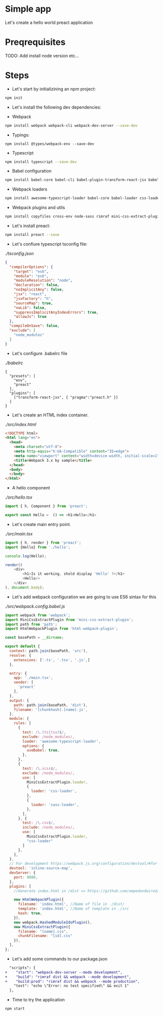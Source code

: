 # Simple app

Let's create a hello world preact application

# Preqrequisites

TODO: Add install node version etc...

# Steps

- Let's start by initializining an npm project:

```bash
npm init
```

- Let's install the following dev dependencies:

- Webpack

```bash
npm install webpack webpack-cli webpack-dev-server --save-dev
```

- Typings:

```
npm install @types/webpack-env --save-dev
```

- Typescript

```bash
npm install typescript --save-dev
```

- Babel configuration

```bash
npm install babel-core babel-cli babel-plugin-transform-react-jsx babel-preset-env babel-preset-preact babel-preset-react --save-dev
```


- Webpack loaders

```bash
npm install awesome-typescript-loader babel-core babel-loader css-loader file-loader sass-loader style-loader url-loader --save-dev
```

- Webpack plugins and utils

```bash
npm install copyfiles cross-env node-sass rimraf mini-css-extract-plugin html-webpack-plugin --save-dev
```

- Let's install preact:

```bash
npm install preact --save
```

- Let's confiure typescript tsconfig file:

_./tsconfig.json_

```json
{
  "compilerOptions": {
    "target": "es6",
    "module": "es6",
    "moduleResolution": "node",
    "declaration": false,
    "noImplicitAny": false,
    "jsx": "react",
    "jsxFactory": "h",
    "sourceMap": true,
    "noLib": false,
    "suppressImplicitAnyIndexErrors": true,
    "allowJs": true
  },
  "compileOnSave": false,
  "exclude": [
    "node_modules"
  ]
}
```

- Let's configure .babelrc file

_./babelrc_

```
{
  "presets": [
    "env",
    "preact"
  ],
  "plugins": [
    ["transform-react-jsx", { "pragma":"preact.h" }]
  ]  
}
```

- Let's create an HTML index container.

_./src/index.html_

```html
<!DOCTYPE html>
<html lang="en">
  <head>
    <meta charset="utf-8">
    <meta http-equiv="X-UA-Compatible" content="IE=edge">
    <meta name="viewport" content="width=device-width, initial-scale=1">
    <title>Webpack 3.x by sample</title>
  </head>
  <body>
  </body>
</html>
```

- A hello component

_./src/hello.tsx_

```javascript
import { h, Component } from 'preact';

export const Hello =  () => <h1>Hello</h1>
```

- Let's create main entry point.

_./src/main.tsx_

```javascript
import { h, render } from 'preact';
import {Hello} from './hello';

console.log(Hello);

render((
    <div>
        <h1>Is it working, shold display 'Hello' ?</h1>
        <Hello/>
    </div>
), document.body);
``` 


- Let's add webpack configuration we are going to use ES6 sintax for this

_./src/webpack.config.babel.js_

```javascript
import webpack from 'webpack';
import MiniCssExtractPlugin from 'mini-css-extract-plugin';
import path from 'path';
import HtmlWebpackPlugin from 'html-webpack-plugin';

const basePath = __dirname;

export default {
  context: path.join(basePath, 'src'),
  resolve: {
    extensions: ['.ts', '.tsx', '.js',]
  },

  entry: {
    app: './main.tsx',
    vendor: [
      'preact'
    ],
  },
  output: {
    path: path.join(basePath, 'dist'),
    filename: '[chunkhash].[name].js',
  },
  module: {
    rules: [
      {
        test: /\.(ts|tsx)$/,
        exclude: /node_modules/,
        loader: 'awesome-typescript-loader',
        options: {
          useBabel: true,
        },
      },
      {
        test: /\.scss$/,
        exclude: /node_modules/,
        use: [
          MiniCssExtractPlugin.loader,
          {
            loader: 'css-loader',
          },
          {
            loader: 'sass-loader',
          },
        ],
      }, {
        test: /\.css$/,
        include: /node_modules/,
        use: [
          MiniCssExtractPlugin.loader,
          "css-loader"
        ]
      },
    ],
  },
  // For development https://webpack.js.org/configuration/devtool/#for-development
  devtool: 'inline-source-map',
  devServer: {
    port: 8080,
  },
  plugins: [
    //Generate index.html in /dist => https://github.com/ampedandwired/html-webpack-plugin

    new HtmlWebpackPlugin({
      filename: 'index.html', //Name of file in ./dist/
      template: 'index.html', //Name of template in ./src
      hash: true,
    }),
    new webpack.HashedModuleIdsPlugin(),
    new MiniCssExtractPlugin({
      filename: "[name].css",
      chunkFilename: "[id].css"
    }),
  ],
};
```

- Let's add some commands to our package.json

```diff
  "scripts": {
+    "start": "webpack-dev-server --mode development",
+    "build": "rimraf dist && webpack --mode development",
+    "build:prod": "rimraf dist && webpack --mode production",
    "test": "echo \"Error: no test specified\" && exit 1"
  },
```

- Time to try the application

```bash
npm start
```